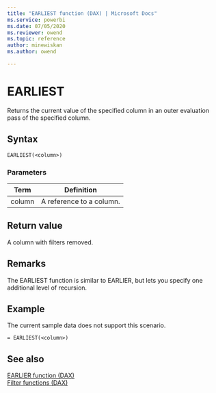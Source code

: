```yaml
---
title: "EARLIEST function (DAX) | Microsoft Docs"
ms.service: powerbi 
ms.date: 07/05/2020
ms.reviewer: owend
ms.topic: reference
author: minewiskan
ms.author: owend

---
```

# EARLIEST

Returns the current value of the specified column in an outer evaluation pass of the specified column.  
  
## Syntax  
  
```dax
EARLIEST(<column>)  
```
  
### Parameters  
  
|Term|Definition|  
|--------|--------------|  
|column|A reference to a column.|  
  
## Return value

A column with filters removed.  
  
## Remarks

The EARLIEST function is similar to EARLIER, but lets you specify one additional level of recursion.  
  
## Example

The current sample data does not support this scenario.  
  
```dax
= EARLIEST(<column>)  
```
  
## See also

[EARLIER function &#40;DAX&#41;](earlier-function-dax.md)  
[Filter functions &#40;DAX&#41;](filter-functions-dax.md)  
